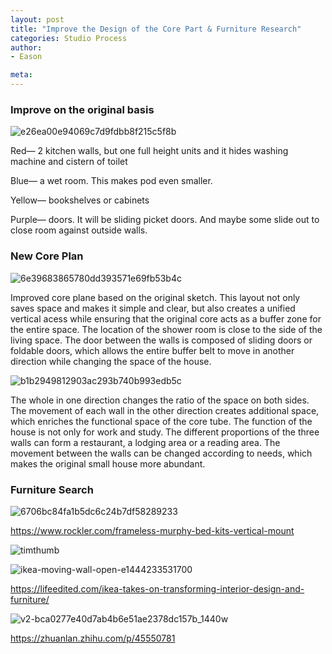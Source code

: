 ```yaml
---
layout: post
title: "Improve the Design of the Core Part & Furniture Research"
categories: Studio Process
author:
- Eason

meta:
---
```


### Improve on the original basis

![e26ea00e94069c7d9fdbb8f215c5f8b](https://user-images.githubusercontent.com/90549907/135272298-4fc10f72-3f0d-4e83-8469-897fa4064378.jpg)

Red— 2 kitchen walls, but one full height units and it hides washing machine and cistern of toilet 

Blue— a wet room. This makes pod even smaller. 

Yellow— bookshelves or cabinets

Purple— doors. It will be sliding picket doors. And maybe some slide out to close room against outside walls.

### New Core Plan

![6e39683865780dd393571e69fb53b4c](https://user-images.githubusercontent.com/90549907/135272900-c41cf93e-b722-49b1-b816-9302dffe2c82.jpg)

Improved core plane based on the original sketch. This layout not only saves space and makes it simple and clear, but also creates a unified vertical acess while ensuring that the original core acts as a buffer zone for the entire space. The location of the shower room is close to the side of the living space. The door between the walls is composed of sliding doors or foldable doors, which allows the entire buffer belt to move in another direction while changing the space of the house.

![b1b2949812903ac293b740b993edb5c](https://user-images.githubusercontent.com/90549907/135273734-172be57c-bda2-49c2-bbc9-03f052f3e9ef.jpg)

The whole in one direction changes the ratio of the space on both sides. The movement of each wall in the other direction creates additional space, which enriches the functional space of the core tube. The function of the house is not only for work and study. The different proportions of the three walls can form a restaurant, a lodging area or a reading area. The movement between the walls can be changed according to needs, which makes the original small house more abundant.

### Furniture Search

![6706bc84fa1b5dc6c24b7df58289233](https://user-images.githubusercontent.com/90549907/135275109-5c0fbb26-8546-4436-9c48-1074ee1ded7c.jpg)

https://www.rockler.com/frameless-murphy-bed-kits-vertical-mount

![timthumb](https://user-images.githubusercontent.com/90549907/135275529-ea6c3793-e864-47cf-b325-deafb04aa6be.jpg)

![ikea-moving-wall-open-e1444233531700](https://user-images.githubusercontent.com/90549907/135275455-9b86e48e-3172-439a-ae1a-567673435ebd.jpg)

https://lifeedited.com/ikea-takes-on-transforming-interior-design-and-furniture/

![v2-bca0277e40d7ab4b6e51ae2378dc157b_1440w](https://user-images.githubusercontent.com/90549907/135275767-f5bd2e31-236f-4e97-8cd4-3c450275f341.jpg)

https://zhuanlan.zhihu.com/p/45550781





